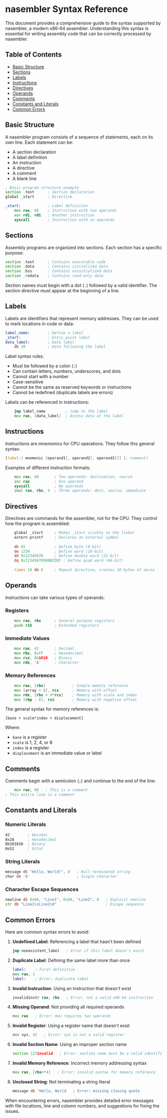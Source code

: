 # nasembler Syntax Reference

This document provides a comprehensive guide to the syntax supported by nasembler, a modern x86-64 assembler. Understanding this syntax is essential for writing assembly code that can be correctly processed by nasembler.

## Table of Contents

- [Basic Structure](#basic-structure)
- [Sections](#sections)
- [Labels](#labels)
- [Instructions](#instructions)
- [Directives](#directives)
- [Operands](#operands)
- [Comments](#comments)
- [Constants and Literals](#constants-and-literals)
- [Common Errors](#common-errors)

## Basic Structure

A nasembler program consists of a sequence of statements, each on its own line. Each statement can be:

- A section declaration
- A label definition
- An instruction
- A directive
- A comment
- A blank line

```asm
; Basic program structure example
section .text      ; Section declaration
global _start      ; Directive

_start:            ; Label definition
    mov rax, 60    ; Instruction with two operands
    xor rdi, rdi   ; Another instruction
    syscall        ; Instruction with no operands
```

## Sections

Assembly programs are organized into sections. Each section has a specific purpose:

```asm
section .text      ; Contains executable code
section .data      ; Contains initialized data
section .bss       ; Contains uninitialized data
section .rodata    ; Contains read-only data
```

Section names must begin with a dot (`.`) followed by a valid identifier. The section directive must appear at the beginning of a line.

## Labels

Labels are identifiers that represent memory addresses. They can be used to mark locations in code or data:

```asm
label_name:        ; Define a label
_start:            ; Entry point label
data_label:        ; Data label
    db 10          ; Data following the label
```

Label syntax rules:
- Must be followed by a colon (`:`)
- Can contain letters, numbers, underscores, and dots
- Cannot start with a number
- Case-sensitive
- Cannot be the same as reserved keywords or instructions
- Cannot be redefined (duplicate labels are errors)

Labels can be referenced in instructions:

```asm
    jmp label_name         ; Jump to the label
    mov rax, [data_label]  ; Access data at the label
```

## Instructions

Instructions are mnemonics for CPU operations. They follow this general syntax:

```asm
[label:] mnemonic [operand1[, operand2[, operand3]]] [; comment]
```

Examples of different instruction formats:

```asm
    mov rax, 60       ; Two operands: destination, source
    inc rax           ; One operand
    syscall           ; No operands
    imul rax, rbx, 4  ; Three operands: dest, source, immediate
```

## Directives

Directives are commands for the assembler, not for the CPU. They control how the program is assembled:

```asm
    global _start     ; Makes _start visible to the linker
    extern printf     ; Declares an external symbol
    
    db 65             ; Define byte (8-bit)
    dw 1234           ; Define word (16-bit)
    dd 0x12345678     ; Define double word (32-bit)
    dq 0x1234567890ABCDEF ; Define quad word (64-bit)
    
    times 10 db 0     ; Repeat directive, creates 10 bytes of zeros
```

## Operands

Instructions can take various types of operands:

### Registers

```asm
    mov rax, rbx      ; General purpose registers
    push r15          ; Extended registers
```

### Immediate Values

```asm
    mov rax, 42       ; Decimal
    mov rbx, 0xFF     ; Hexadecimal
    mov rcx, 0b1010   ; Binary
    mov rdx, 'A'      ; Character
```

### Memory References

```asm
    mov rax, [rbx]            ; Simple memory reference
    mov [array + 8], rcx      ; Memory with offset
    mov rdx, [rbx + 4*rcx]    ; Memory with scale and index
    mov [rbp - 8], rsi        ; Memory with negative offset
```

The general syntax for memory references is:

```
[base + scale*index + displacement]
```

Where:
- `base` is a register
- `scale` is 1, 2, 4, or 8
- `index` is a register
- `displacement` is an immediate value or label

## Comments

Comments begin with a semicolon (`;`) and continue to the end of the line:

```asm
    mov rax, 60   ; This is a comment
; This entire line is a comment
```

## Constants and Literals

### Numeric Literals

```asm
42        ; Decimal
0x2A      ; Hexadecimal
0b101010  ; Binary
0o52      ; Octal
```

### String Literals

```asm
message db "Hello, World!", 0   ; Null-terminated string
char db 'A'                     ; Single character
```

### Character Escape Sequences

```asm
newline db 0x0A, "Line1", 0x0A, "Line2", 0   ; Explicit newline
str db "Line1\nLine2\0"                      ; Escape sequence
```

## Common Errors

Here are common syntax errors to avoid:

1. **Undefined Label**: Referencing a label that hasn't been defined
   ```asm
   jmp nonexistent_label   ; Error if this label doesn't exist
   ```

2. **Duplicate Label**: Defining the same label more than once
   ```asm
   label:    ; First definition
   mov rax, 1
   label:    ; Error: duplicate label
   ```

3. **Invalid Instruction**: Using an instruction that doesn't exist
   ```asm
   invalidinstr rax, rbx   ; Error: not a valid x86-64 instruction
   ```

4. **Missing Operand**: Not providing all required operands
   ```asm
   mov rax   ; Error: mov requires two operands
   ```

5. **Invalid Register**: Using a register name that doesn't exist
   ```asm
   mov xyz, 42   ; Error: xyz is not a valid register
   ```

6. **Invalid Section Name**: Using an improper section name
   ```asm
   section 123invalid   ; Error: section name must be a valid identifier
   ```

7. **Invalid Memory Reference**: Incorrect memory addressing syntax
   ```asm
   mov rax, [rbx+*4]   ; Error: invalid syntax for memory reference
   ```

8. **Unclosed String**: Not terminating a string literal
   ```asm
   message db "Hello, World   ; Error: missing closing quote
   ```

When encountering errors, nasembler provides detailed error messages with file locations, line and column numbers, and suggestions for fixing the issues. 